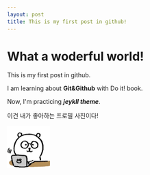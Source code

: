 ```yaml
---
layout: post
title: This is my first post in github!
---
```


# What a woderful world!

This is my first post in github.


I am learning about **Git&Github** with Do it! book.

Now, I'm practicing ***jeykll theme***.

이건 내가 좋아하는 프로필 사진이다!


![profile_image_about_damgom](/images/pf.png)

